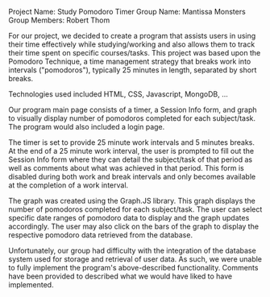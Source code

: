 Project Name: Study Pomodoro Timer
Group Name: Mantissa Monsters
Group Members: Robert Thom

For our project, we decided to create a program that assists users in using their time effectively while studying/working and also allows them to track their time spent on specific courses/tasks. This project was based upon the Pomodoro Technique, a time management strategy that breaks work into intervals ("pomodoros"), typically 25 minutes in length, separated by short breaks.

Technologies used included HTML, CSS, Javascript, MongoDB, ...

Our program main page consists of a timer, a Session Info form, and graph to visually display number of pomodoros completed for each subject/task. The program would also included a login page.

The timer is set to provide 25 minute work intervals and 5 minutes breaks. At the end of a 25 minute work interval, the user is prompted to fill out the Session Info form where they can detail the subject/task of that period as well as comments about what was achieved in that period. This form is disabled during both work and break intervals and only becomes available at the completion of a work interval. 

The graph was created using the Graph.JS library. This graph displays the number of pomodoros completed for each subject/task. The user can select specific date ranges of pomodoro data to display and the graph updates accordingly. The user may also click on the bars of the graph to display the respective pomodoro data retrieved from the database.

Unfortunately, our group had difficulty with the integration of the database system used for storage and retrieval of user data. As such, we were unable to fully implement the program's above-described functionality. Comments have been provided to described what we would have liked to have implemented. 


